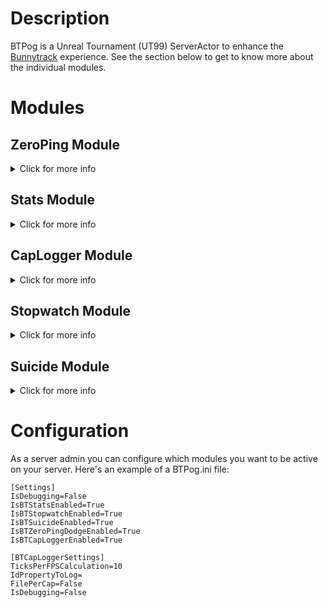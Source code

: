 # Description
BTPog is a Unreal Tournament (UT99) ServerActor to enhance the [Bunnytrack](https://github.com/mbovijn/BTPlusPlusTE_beta3) experience. See the section below to get to know more about the individual modules.

# Modules

## ZeroPing Module
<details>
<summary>Click for more info</summary><p>

After having dodged the game blocks you from dodging again for [0.35](https://github.com/mbovijn/UT99/blob/master/Engine/PlayerPawn.uc#L4254) seconds (0.32 for BT whichs runs on [hardcore](https://github.com/mbovijn/UT99/blob/master/Botpack/DeathMatchPlus.uc#L139) mode). Unfortunately, players with a higher ping experience a large dodge block duration. BTP_ZeroPing_Main's aim is to level the playing field, and provide an equal dodge block duration for all players, regardless of ping.

Click [here](https://github.com/mbovijn/BTPog/blob/master/DodgeBlock.md) to get to know more about why this is happening.

| Command                                           | Description
| ---                                               | ---
| `!btpog zpdodge`                                  | Toggles the functionality on/off. Enabled by default.
| `!btpog zpdodge debug`                            | Toggles the display of a message on/off each time ZeroPingDodge kicks in.
</details>

## Stats Module
<details>
<summary>Click for more info</summary><p>

Shows the following information on-screen:
#### Ground Time
Time in seconds you spent on the ground.
#### Air Time
Time in seconds you spent in the air i.e. when jumping/falling.
#### Dodge Double Tap Interval
Time in seconds between two consecutive key presses that resulted in a dodge.
#### Dodge Block Duration
Time in seconds that you're blocked from dodging again after just having dodged.
#### Time Between Dodges
Time between the end of the last dodge (player landed), and the beginning of the next dodge.
#### Tick Hit Rate
This can be used to measure how effective you're able to bounce. In order to bounce, you need to jump on the exact tick that your character landed on the ground. So generally people do this by binding jump to the scroll wheel, as you're able to input jumps way faster like that.

To use this, first change your scoll wheel bind as follows: `set input mousewheeldown jump | btpoginputtest`. Now, each time you jump with the scroll wheel, you'll see a stat such as for example `0.068 (5/73)`. This means that for a duration of 73 ticks, UT99 registered 5 jump inputs, with the first and last ticks (of those 73 ticks) being ticks with jump inputs.

You'll want to strive to get this value to `1.000`. This can be done by:
- Lowering your FPS with the command `fps <number>`.
- Buying a mouse which allows you to "unlock" the scroll wheel.
- Buying a mouse with a high polling rate. Generally bluetooth mice have a very low polling rate. Test this [here](https://www.clickspeedtester.com/mouse-polling-rate-checker/).

Though, from my experience, even with a value `1.000`, bouncing would sometimes still not work. I don't know why.. But lowering my FPS helped.
#### Key Presses Before Dodge
The amount of key presses just before a dodge occurs.

| Command                                           | Description
| ---                                               | ---
| `!btpog stats`                                    | Toggles the on-screen stats on/off.
| `!btpog stats debug`                              | Toggles debug logging for stats on/off. These can be found in your `UnrealTournament.log` file.
</details>

## CapLogger Module
<details>
<summary>Click for more info</summary><p>

Logs some information each time a player caps. These logs can be found in the UT `Logs` folder. Example:
```
Id,Timestamp,ServerName,Map,PlayerName,IP,CustomID,CustomIDOtherPlayersOnTeam,HWID,EngineVersion,Renderer,SpawnCount,Team,CapTime,ClientCapTime,ZoneCheckpoints,TrackedLocations,DodgeBlock_1PC,DodgeBlock_5PC,DodgeBlock_25PC,DodgeBlock_50PC,DodgeBlock_100PC,DodgeBlock_Count,DodgeDoubleTap_1PC,DodgeDoubleTap_5PC,DodgeDoubleTap_25PC,DodgeDoubleTap_50PC,DodgeDoubleTap_100PC,DodgeDoubleTap_Count,DodgeAfterLanding_1PC,DodgeAfterLanding_5PC,DodgeAfterLanding_25PC,DodgeAfterLanding_50PC,DodgeAfterLanding_100PC,DodgeAfterLanding_Count,TimeBetweenDodges_1PC,TimeBetweenDodges_5PC,TimeBetweenDodges_25PC,TimeBetweenDodges_50PC,TimeBetweenDodges_100PC,TimeBetweenDodges_Count,KeyPressesBeforeDodge_1PC,KeyPressesBeforeDodge_5PC,KeyPressesBeforeDodge_25PC,KeyPressesBeforeDodge_50PC,KeyPressesBeforeDodge_100PC,KeyPressesBeforeDodge_Count,FPS_1PC,FPS_5PC,FPS_25PC,FPS_50PC,Ping_1PC,Ping_5PC,Ping_25PC,Ping_50PC,Netspeed_Min,Netspeed_Max
WH9Y0F0KT0JIQWY25SAEOJW6,2023-09-21T18:04:39.792,UT Server,CTF-BT-andACTION-dbl,Ful,127.0.0.1,227009880093884416,,,469d - Aug  9 2023 Preview,OpenGLDrv,1,1,7.794,+0.018,,,0.319,0.319,0.320,0.321,0.323,6,0.119,0.119,0.120,0.132,0.180,7,0.000,0.000,0.000,0.000,0.000,0,0.468,0.468,0.474,0.493,0.534,4,2,2,2,2,2,7,126,182,184,185,26,26,83,83,25000,25000
ZPA20I22528RO9JIRAYBEC3A,2023-09-21T18:05:22.217,UT Server,CTF-BT-andACTION-dbl,Ful,127.0.0.1,227009880093884416,,,469d - Aug  9 2023 Preview,OpenGLDrv,1,1,8.691,-0.107,,,0.318,0.318,0.321,0.321,0.321,5,0.125,0.125,0.131,0.153,0.181,6,0.000,0.000,0.000,0.000,0.000,0,0.471,0.471,0.471,0.543,0.543,2,2,2,2,2,3,6,62,183,184,185,25,25,25,25,25000,25000
IV2CSQW4YRWE9KVJMOOJYRWO,2023-09-21T18:05:31.036,UT Server,CTF-BT-andACTION-dbl,Ful,127.0.0.1,227009880093884416,,,469d - Aug  9 2023 Preview,OpenGLDrv,2,1,7.789,+0.007,,,0.321,0.321,0.321,0.322,0.323,5,0.082,0.082,0.110,0.152,0.234,6,0.000,0.000,0.000,0.000,0.000,0,0.466,0.466,0.466,0.533,0.533,2,2,2,2,2,2,6,183,183,184,185,25,25,61,61,25000,25000
```
- ClientCapTime: the CapTime from the perspective of the client. This should be roughly equal to the server-side CapTime. If the client-side CapTime is significantly higher than the server-side CapTime, it could mean that the player is using a speed hack. See [this diagram](https://github.com/mbovijn/BTPog/blob/master/Resources/ClientCapTime.drawio.png) for more information on how this works.
- DodgeBlock: percentiles on how long a player got blocked from dodging after just having dodged.
- DodgeDoubleTap: percentiles on the time interval between two consecutive key presses which resulted in a dodge.
- DodgeAfterLanding: percentiles on how quick a player dodged after having landed on the ground. Only values below 0.2 seconds are taken into account.
- TimeBetweenDodges: percentiles on the time between the end of the last dodge (player landed), and the beginning of the next dodge. Only values below 0.6 seconds are taken into account.
- KeyPressesBeforeDodge: percentiles on the amount of key presses before a dodge. Normally this value should be 2. 
- FPS: percentiles on the FPS of a player. The FPS calculation can be tweaked with the 'TicksPerFPSCalculation' server-side setting.
- Ping: percentiles on the ping of a player.
- SpawnCount: the amount of times a player has spawned before the cap. If the count is 1, it could mean that the player used a reconnect bug to have a faster cap time.
- HWID: ACE hardware ID. If ACE isn't installed on the server this value will be left empty.
- CustomID: if the `IdPropertyToLog` field is configured in BTPog.ini, then the value associated with the propery will be logged. For example, if you wish to log the ACE HWID, then `ACEReplicationInfo.hwHash` would have to be provided. `ACEReplicationInfo` is the class name, and `hwHash` is a property in that class. All that's required is that the actor instance has the Owner field set to the PlayerPawn in question.
- ZoneCheckpoints: when a player runs through a map and caps, he/she will usually transition through different zones. Each time the player changes zone, the current time and zone identifiers are stored.
- Id: unique identifier for the cap.
- ServerName: identifies which server a cap was made on. This value is taken from the server INI from the `ShortName` key under `[Engine.GameReplicationInfo]`.
- TrackedLocations: every X seconds the player location will be logged together with the player's timer. Can be configured with `MaxTrackedLocations` and `TrackedLocationPeriod` in the ServerSettings.
- CustomIDOtherPlayersOnTeam: similar to the `CustomID` field, but for other players on the team of the player that capped.

These statistics are interesting if you want to analyze whether a player cheated. You could also use this data to keep track of player caps.
</details>

## Stopwatch Module
<details>
<summary>Click for more info</summary><p>

Are you sometimes not sure which particular set of moves is faster in order to pass a certain obstacle? Just set a !cp before the obstacle, and a stopwatch after the obstacle. Once you touch the invisible stopwatch, the time it took to reach the stopwatch will appear on screen.

You could also set stopwatches when rushing in order to get quicker feedback on how the run is going. On top of that, whenever you cap and it's a personal best, the individual stopwatch times are saved, in order to give a delta time for the next run.

| Command                                           | Description
| ---                                               | ---
| `!btpog sw` or `!btpog sw <id>`                   | Sets an invisible stopwatch at your current location. You can set up to 14 stopwatches. Valid id values: 0, 1, 2, ... 13
| `!btpog sw <id> 50,10,-10`                        | Sets an invisible stopwatch at location 50,10,-10.
| `!btpog sw reset`                                 | Removes the best times associated with all stopwatches.
| `!btpog sw delete <id>/all`                       | Delete a stopwatch. Valid id values: 0, 1, 2, ... 31, all
| `!btpog sw precision 3`                           | Sets the amount of decimals after the dot for stopwatch times. Defaults to 2 (e.g. 8.63), but any value between 0 and 3 is valid.
| `!btpog sw print`                                 | Prints all configured stopwatches with parameters to the console.
| `!btpog sw toggle`                                | Turns on/off the display of the stopwatch times when you go over them.
| `!btpog sw retriggerdelay 0.5`                    | How many seconds after having triggered a stopwatch, should it be triggerable again? The default value is set to 1.5, but any value between 0.2 and 10 is valid.
| `!btpog sw texture`                               | Hide or show stopwatches.
</details>

## Suicide Module
<details>
<summary>Click for more info</summary><p>

Got loop movers in the map you want to rush? Use this in order to suicide at the right time, so that when you arrive at the mover, the mover is in the optimal location.

>Not all BT maps are deterministic. Some of them have movers that are looping continuously. So when you try to rush such a map, it usually comes down to a matter of luck when you arrive at such a mover. The mover could be in an optimal position, or not. If not, you're losing valuable time.
What rushers can do is, go to the mover, and suicide when the mover is in a particular position, such that when you respawn and rush the map, the mover is in the optimal location. This works, but it's annoying, since you repeat the whole process over and over again. This mutator is trying to address that by allowing you to queue up a suicide action, and only actually executing the suicide when the mover is in the configured location.

Up to 4 movers can be selected. As such, when executing some commands, a slot/id needs to be specified. Values values are 0, 1, 2 and 3.

| Command                                            | Description
| ---                                                | ---
| `!btpog suicide <id> select`                       | Select which mover you want to base your suicide time on. Just aim at the mover and execute the command.
| `!btpog suicide <id> select Mover12`               | Select which mover you want to base your suicide time on by providing the name of the mover.
| `!btpog suicide <id> time`                         | When the mover is in the correct location, execute this command to set the time.
| `!btpog suicide <id> time 0.35`                    | Same as the previous command, but here you can enter a timepoint yourself.
| `!btpog suicide <id> alpha 0.1`                    | How much time the suicide can deviate from the configured time value. This is needed when tracking multiple movers.
| `!btpog suicide suicide`                           | Queue up a suicide action. The mutator will make you suicide you as soon as the movers are in the configured location.
| `!btpog suicide print`                             | Prints all selected movers with parameters to the screen.

For ease of use you could bind your suicide key to the suicide command e.g. `set input g mutate btpog suicide suicide`.

# Installation
1. Download the latest release from the [Releases page](https://github.com/mbovijn/BTPog/releases/).
2. Extract the contents of the `Build` folder to the UT99 `System` folder.
3. Configure BTPog accordingly by editing `BTPog.ini`.
4. Add the following lines under the `[Engine.GameEngine]` section in `UnrealTournament.ini`:
```
ServerActors=BTPog_v21.BTP_Main
ServerPackages=BTPog_v21
```
</details><p>

# Configuration
As a server admin you can configure which modules you want to be active on your server. Here's an example of a BTPog.ini file:
```
[Settings]
IsDebugging=False
IsBTStatsEnabled=True
IsBTStopwatchEnabled=True
IsBTSuicideEnabled=True
IsBTZeroPingDodgeEnabled=True
IsBTCapLoggerEnabled=True

[BTCapLoggerSettings]
TicksPerFPSCalculation=10
IdPropertyToLog=
FilePerCap=False
IsDebugging=False
```
